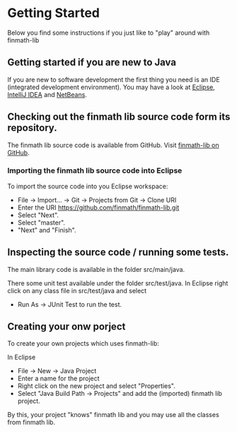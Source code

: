 # Getting Started

Below you find some instructions if you just like to "play" around with finmath-lib

## Getting started if you are new to Java

If you are new to software development the first thing you need is an IDE (integrated development environment). You may have a look at [Eclipse](http://www.eclipse.org/downloads/), [IntelliJ IDEA](https://www.jetbrains.com/idea/) and [NetBeans](https://netbeans.org).

## Checking out the finmath lib source code form its repository.

The finmath lib source code is available from GitHub. Visit [finmath-lib on GitHub](https://github.com/finmath/finmath-lib).

###  Importing the finmath lib source code into Eclipse

To import the source code into you Eclipse workspace:
* File -> Import… -> Git -> Projects from Git -> Clone URI
* Enter the URI https://github.com/finmath/finmath-lib.git
* Select "Next".
* Select "master".
* "Next" and "Finish".

## Inspecting the source code / running some tests.

The main library code is available in the folder src/main/java.

There some unit test available under the folder src/test/java. In Eclipse right click on any class file in src/test/java and select
* Run As -> JUnit Test
to run the test.

## Creating your onw porject

To create your own projects which uses finmath-lib:

In Eclipse
- File -> New -> Java Project
- Enter a name for the project
- Right click on the new project and select "Properties".
- Select "Java Build Path -> Projects" and add the (imported) finmath lib project.

By this, your project "knows" finmath lib and you may use all the classes from finmath lib.
